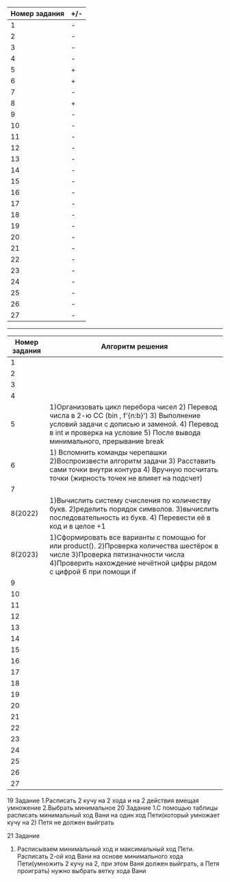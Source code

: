 | Номер задания |+/-|
| ------ | ------ |
 | 1| - |
 | 2| - |
 | 3| - |
 | 4| - |
 | 5| + |
 | 6| + |
 | 7| - |
 | 8| + |
 | 9| - |
 | 10| - |
 | 11| - |
 | 12| - |
 | 13| - |
 | 14| - |
 | 15| - |
 | 16| - |
 | 17| - |
 | 18| - |
 | 19| - |
 | 20| - |
 | 21| - |
 | 22| - |
 | 23| - |
 | 24| - |
 | 25| - |
 | 26| - |
 | 27| - |

-----------------------------------------------------------------------------------------------------------------------------------------------------------------------

| Номер задания | Алгоритм решения |
| - | - |
| 1 |  |
| 2 |  |
| 3 |  |
| 4 |  |
| 5 | 1)Организовать цикл перебора чисел 2) Перевод числа в 2-ю СС (bin , f'{n:b}') 3) Выполнение условий задачи с дописью и заменой. 4) Перевод в int и проверка на условие 5) После вывода минимального, прерывание break |
| 6 | 	1) Вспомнить команды черепашки 2)Воспроизвести алгоритм задачи 3) Расставить сами точки внутри контура 4) Вручную посчитать точки (жирность точек не влияет на подсчет) |
| 7 |  |
| 8(2022) | 1)Вычислить систему счисления по количеству букв.  2)ределить порядок символов.              3)вычислить последовательность из букв.  4) Перевести её в код и в целое +1 |
| 8(2023) | 1)Сформировать все варианты с помощью for или product(). 2)Проверка количества шестёрок в числе 3)Проверка пятизначности числа 4)Проверить нахождение нечётной цифры рядом с цифрой 6 при помощи if |
| 9 |  |
| 10 |  |
| 11 |  |
| 12 |  |
| 13 |  |
| 14 |  |
| 15 |  |
| 16 |  |
| 17 |  |
| 18 |  |
| 19 |  |
| 20 |  |
| 21 |  |
| 22 |  |
| 23 |  |
| 24 |  |
| 25 |  |
| 26 |  |
| 27 |  |

19 Задание
1.Расписать 2 кучу на 2 хода и на 2 действия вмещая умножение
2.Выбрать минимальное
20 Задание
1.С помощью таблицы расписать минимальный ход Вани на один ход Пети(который умножает кучу на 2) Петя не должен выйграть

21 Задание
1. Расписываем минимальный ход и максимальный ход Пети. Расписать 2-ой код Вани на основе минимального хода Пети(умножить 2 кучу на 2, при этом Ваня должен выйграть, а Петя проиграть) нужно выбрать ветку хода Вани

